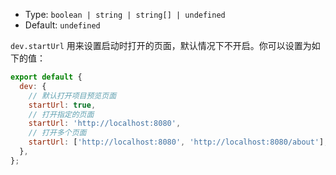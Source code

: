 - Type: `boolean | string | string[] | undefined`
- Default: `undefined`

`dev.startUrl` 用来设置启动时打开的页面，默认情况下不开启。你可以设置为如下的值：

```js
export default {
  dev: {
    // 默认打开项目预览页面
    startUrl: true,
    // 打开指定的页面
    startUrl: 'http://localhost:8080',
    // 打开多个页面
    startUrl: ['http://localhost:8080', 'http://localhost:8080/about'],
  },
};
```
